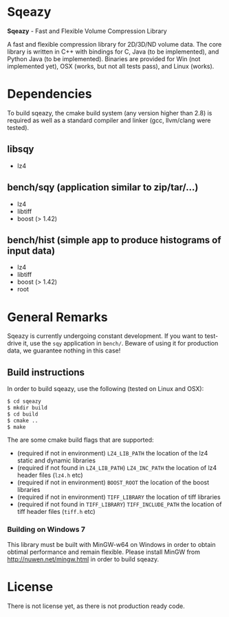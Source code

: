 # Sqeazy #

**Sqeazy** - Fast and Flexible Volume Compression Library

A fast and flexible compression library for 2D/3D/ND volume data.
The core library is written in C++ with bindings for C, Java (to be implemented), and Python Java (to be implemented). Binaries are provided for Win (not implemented yet), OSX (works, but not all tests pass), and Linux (works).

# Dependencies

To build sqeazy, the cmake build system (any version higher than 2.8) is required as well as a standard compiler and linker (gcc, llvm/clang were tested).

## libsqy

* lz4

## bench/sqy (application similar to zip/tar/...)

* lz4
* libtiff
* boost (> 1.42)

## bench/hist (simple app to produce histograms of input data)

* lz4
* libtiff
* boost (> 1.42)
* root

# General Remarks

Sqeazy is currently undergoing constant development. If you want to test-drive it, use the `sqy` application in `bench/`. Beware of using it for production data, we guarantee nothing in this case!

## Build instructions

In order to build sqeazy, use the following (tested on Linux and OSX):

```bash
$ cd sqeazy
$ mkdir build
$ cd build
$ cmake ..
$ make 
```

The are some cmake build flags that are supported:
* (required if not in environment) `LZ4_LIB_PATH` the location of the lz4 static and dynamic libraries
* (required if not found in `LZ4_LIB_PATH`) `LZ4_INC_PATH` the location of lz4 header files (`lz4.h` etc)
* (required if not in environment) `BOOST_ROOT` the location of the boost libraries
* (required if not in environment) `TIFF_LIBRARY` the location of tiff libraries
* (required if not found in `TIFF_LIBRARY`) `TIFF_INCLUDE_PATH` the location of tiff header files (`tiff.h` etc)

### Building on Windows 7

This library must be built with MinGW-w64 on Windows in order to obtain obtimal performance and remain flexible. Please install MinGW from
<http://nuwen.net/mingw.html>
in order to build sqeazy.

# License

There is not license yet, as there is not production ready code.
